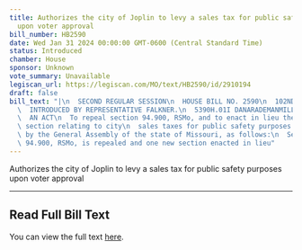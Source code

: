 ```yaml
---
title: Authorizes the city of Joplin to levy a sales tax for public safety purposes
  upon voter approval
bill_number: HB2590
date: Wed Jan 31 2024 00:00:00 GMT-0600 (Central Standard Time)
status: Introduced
chamber: House
sponsor: Unknown
vote_summary: Unavailable
legiscan_url: https://legiscan.com/MO/text/HB2590/id/2910194
draft: false
bill_text: "|\n  SECOND REGULAR SESSION\n  HOUSE BILL NO. 2590\n  102ND GENERAL ASSEMBLY\n\
  \  INTRODUCED BY REPRESENTATIVE FALKNER.\n  5390H.01I DANARADEMANMILLER,ChiefClerk\n\
  \  AN ACT\n  To repeal section 94.900, RSMo, and to enact in lieu thereof one new\
  \ section relating to city\n  sales taxes for public safety purposes.\n  Be it enacted\
  \ by the General Assembly of the state of Missouri, as follows:\n  Section A. Section\
  \ 94.900, RSMo, is repealed and one new section enacted in lieu"
---
```

Authorizes the city of Joplin to levy a sales tax for public safety purposes upon voter approval

---

## Read Full Bill Text

You can view the full text [here](https://legiscan.com/MO/text/HB2590/id/2910194).
